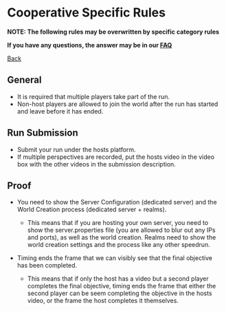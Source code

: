 # Cooperative Specific Rules

**NOTE: The following rules may be overwritten by specific category rules**

**If you have any questions, the answer may be in our
[FAQ](https://www.speedrun.com/mcbe/thread/vdv9t)**

[Back](../README.md)

## General

* It is required that multiple players take part of the run.
* Non-host players are allowed to join the world after the run has started and
leave before it has ended.

## Run Submission

* Submit your run under the hosts platform.
* If multiple perspectives are recorded, put the hosts video in the video box
with the other videos in the submission description.

## Proof
* You need to show the Server Configuration (dedicated server) and the World Creation process (dedicated server + realms).
	- This means that if you are hosting your own server, you need to show the server.properties file (you are allowed to blur out any IPs and ports), as well as the world creation. Realms need to show the world creation settings and the process like any other speedrun.

* Timing ends the frame that we can visibly see that the final objective has
been completed.
	- This means that if only the host has a video but a second player
	completes the final objective, timing ends the frame that either the
	second player can be seem completing the objective in the hosts video,
	or the frame the host completes it themselves.
